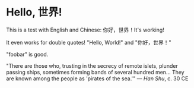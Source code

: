 # Hello, 世界!

This is a test with English and Chinese: 你好，世界！It's working!

It even works for double quotes! "Hello, World!" and "你好，世界！"

"foobar" is good.

"There are those who, trusting in the secrecy of remote islets, plunder passing ships, sometimes forming bands of several hundred men... They are known among the people as 'pirates of the sea.'"
— _Han Shu_, c. 30 CE

